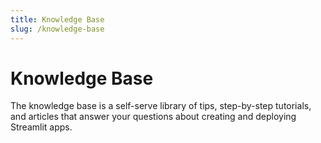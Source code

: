 ```yaml
---
title: Knowledge Base
slug: /knowledge-base
---
```


# Knowledge Base

The knowledge base is a self-serve library of tips, step-by-step tutorials, and articles that answer your questions about creating and deploying Streamlit apps.

<TileContainer>
    <Tile 
        icon="local_library"
        background="orange-60"
        title="Tutorials" 
        text="Our tutorials include step-by-step examples of building different types of apps in Streamlit." 
        link="/knowledge-base/tutorials"
    />
    <Tile 
        icon="auto_awesome"
        background="orange-70"
        title="Using Streamlit" 
        text="Here are some frequently asked questions about using Streamlit." 
        link="/knowledge-base/using-streamlit"
    />
        <Tile 
        icon="build"
        background="orange-80"
        title="Streamlit Components" 
        text="Here are some questions we've received about Streamlit Components." 
        link="/knowledge-base/components"
    />
    <Tile 
        size="half"
        icon="downloading"
        background="orange-90"
        title="Installing Dependencies" 
        text="If you run into problems installing depedencies for your Streamlit apps, we've got you covered." 
        link="/knowledge-base/dependencies"
    />
    <Tile 
        size="half" 
        icon="report"
        background="orange-100"
        title="Deployment Issues" 
        text="Have questions about deploying Streamlit apps to the cloud? This section covers deployment-related issues." 
        link="/knowledge-base/deploy"
    />
</TileContainer>